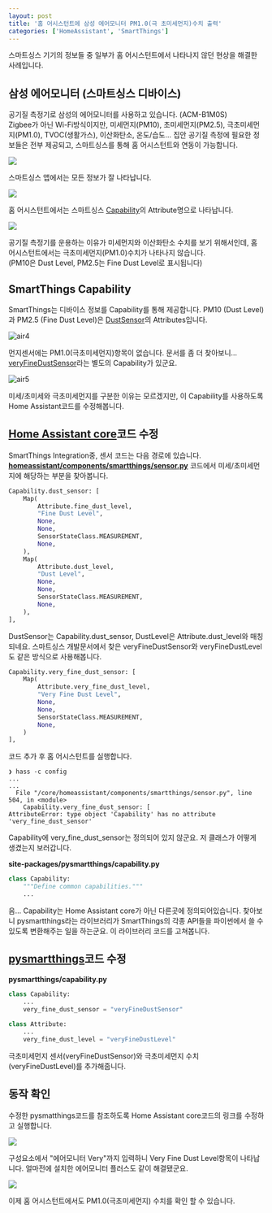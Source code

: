 ```yaml
---
layout: post
title: '홈 어시스턴트에 삼성 에어모니터 PM1.0(극 초미세먼지)수치 출력'
categories: ['HomeAssistant', 'SmartThings']
---
```


스마트싱스 기기의 정보들 중 일부가 홈 어시스턴트에서 나타나지 않던 현상을 해결한 사례입니다.

## 삼성 에어모니터 (스마트싱스 디바이스)

공기질 측정기로 삼성의 에어모니터를 사용하고 있습니다. (ACM-B1M0S)  
Zigbee가 아닌 Wi-Fi방식이지만, 미세먼지(PM10), 초미세먼지(PM2.5), 극초미세먼지(PM1.0), TVOC(생활가스), 이산화탄소, 온도/습도... 집안 공기질 측정에 필요한 정보들은 전부 제공되고, 스마트싱스를 통해 홈 어시스턴트와 연동이 가능합니다.

<img src="../../images/2023-07-29-ha-airmonitor/air1.jpeg" style="max-width: 400px;">

스마트싱스 앱에서는 모든 정보가 잘 나타납니다.

<img src="../../images/2023-07-29-ha-airmonitor/air2.jpeg" style="max-width: 400px;">

홈 어시스턴트에서는 스마트싱스 [Capability](https://developer.smartthings.com/docs/devices/capabilities/capabilities/)의 Attribute명으로 나타납니다.

<img src="../../images/2023-07-29-ha-airmonitor/air3.png" style="max-width: 400px;">

공기질 측정기를 운용하는 이유가 미세먼지와 이산화탄소 수치를 보기 위해서인데, 홈 어시스턴트에서는 극초미세먼지(PM1.0)수치가 나타나지 않습니다.  
(PM10은 Dust Level, PM2.5는 Fine Dust Level로 표시됩니다)

## SmartThings Capability

SmartThings는 디바이스 정보를 Capability를 통해 제공합니다. PM10 (Dust Level)과 PM2.5 (Fine Dust Level)은 [DustSensor](https://developer.smartthings.com/docs/devices/capabilities/capabilities-reference/#dustSensor)의 Attributes입니다.

![air4](../../images/2023-07-29-ha-airmonitor/air4.png)

먼지센서에는 PM1.0(극초미세먼지)항목이 없습니다. 문서를 좀 더 찾아보니... [veryFineDustSensor](https://developer.smartthings.com/docs/devices/capabilities/capabilities-reference/#veryFineDustSensor)라는 별도의 Capability가 있군요.

![air5](../../images/2023-07-29-ha-airmonitor/air5.png)

미세/초미세와 극초미세먼지를 구분한 이유는 모르겠지만, 이 Capability를 사용하도록 Home Assistant코드를 수정해봅니다.

## [Home Assistant core](https://github.com/home-assistant/core)코드 수정

SmartThings Integration중, 센서 코드는 다음 경로에 있습니다.
**[homeassistant/components/smartthings/sensor.py](https://github.com/home-assistant/core/blob/dev/homeassistant/components/smartthings/sensor.py)**
코드에서 미세/초미세먼지에 해당하는 부분을 찾아봅니다.

```python
Capability.dust_sensor: [
    Map(
        Attribute.fine_dust_level,
        "Fine Dust Level",
        None,
        None,
        SensorStateClass.MEASUREMENT,
        None,
    ),
    Map(
        Attribute.dust_level,
        "Dust Level",
        None,
        None,
        SensorStateClass.MEASUREMENT,
        None,
    ),
],
```

DustSensor는 Capability.dust_sensor, DustLevel은 Attribute.dust_level와 매칭되네요. 스마트싱스 개발문서에서 찾은 veryFineDustSensor와 veryFineDustLevel도 같은 방식으로 사용해봅니다.

```python
Capability.very_fine_dust_sensor: [
    Map(
        Attribute.very_fine_dust_level,
        "Very Fine Dust Level",
        None,
        None,
        SensorStateClass.MEASUREMENT,
        None,
    )
],
```

코드 추가 후 홈 어시스턴트를 실행합니다.

```shell
❯ hass -c config
...
...
  File "/core/homeassistant/components/smartthings/sensor.py", line 504, in <module>
    Capability.very_fine_dust_sensor: [
AttributeError: type object 'Capability' has no attribute 'very_fine_dust_sensor'
```

Capability에 very_fine_dust_sensor는 정의되어 있지 않군요. 저 클래스가 어떻게 생겼는지 보러갑니다.

**site-packages/pysmartthings/capability.py**

```python
class Capability:
    """Define common capabilities."""
    ...
```

음... Capability는 Home Assistant core가 아닌 다른곳에 정의되어있습니다. 찾아보니 pysmartthings라는 라이브러리가 SmartThings의 각종 API들을 파이썬에서 쓸 수 있도록 변환해주는 일을 하는군요. 이 라이브러리 코드를 고쳐봅니다.

## [pysmartthings](https://github.com/andrewsayre/pysmartthings)코드 수정

**pysmartthings/capability.py**

```python
class Capability:
    ...
    very_fine_dust_sensor = "veryFineDustSensor"
    
class Attribute:
    ...
    very_fine_dust_level = "veryFineDustLevel"
```

극초미세먼지 센서(veryFineDustSensor)와 극초미세먼지 수치(veryFineDustLevel)를 추가해줍니다.

## 동작 확인

수정한 pysmatthings코드를 참조하도록 Home Assistant core코드의 링크를 수정하고 실행합니다.

<img src="../../images/2023-07-29-ha-airmonitor/air7.png" style="max-width: 400px;">

구성요소에서 "에어모니터 Very"까지 입력하니 Very Fine Dust Level항목이 나타납니다. 얼마전에 설치한 에어모니터 플러스도 같이 해결됐군요.

<img src="../../images/2023-07-29-ha-airmonitor/air6.png" style="max-width: 400px;">

이제 홈 어시스턴트에서도 PM1.0(극초미세먼지) 수치를 확인 할 수 있습니다.

